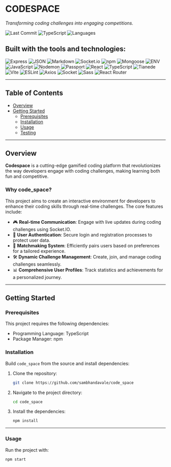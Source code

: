 # CODESPACE

*Transforming coding challenges into engaging competitions.*

![Last Commit](https://img.shields.io/github/last-commit/sambhandavale/code_space)
![TypeScript](https://img.shields.io/badge/typescript-72.6%25-blue)
![Languages](https://img.shields.io/github/languages/count/sambhandavale/code_space)

## Built with the tools and technologies:
![Express](https://img.shields.io/badge/-Express-black)
![JSON](https://img.shields.io/badge/-JSON-black)
![Markdown](https://img.shields.io/badge/-Markdown-black)
![Socket.io](https://img.shields.io/badge/-Socket.io-black)
![npm](https://img.shields.io/badge/-npm-red)
![Mongoose](https://img.shields.io/badge/-Mongoose-red)
![ENV](https://img.shields.io/badge/-ENV-yellow)
![JavaScript](https://img.shields.io/badge/-JavaScript-yellow)
![Nodemon](https://img.shields.io/badge/-Nodemon-green)
![Passport](https://img.shields.io/badge/-Passport-green)
![React](https://img.shields.io/badge/-React-cyan)
![TypeScript](https://img.shields.io/badge/-TypeScript-blue)
![Tianede](https://img.shields.io/badge/-tianede-blue)
![Vite](https://img.shields.io/badge/-Vite-purple)
![ESLint](https://img.shields.io/badge/-ESLint-purple)
![Axios](https://img.shields.io/badge/-Axios-pink)
![Socket](https://img.shields.io/badge/-Socket-purple)
![Sass](https://img.shields.io/badge/-Sass-pink)
![React Router](https://img.shields.io/badge/-React_Router-red)

---

## Table of Contents

- [Overview](#overview)
- [Getting Started](#getting-started)
  - [Prerequisites](#prerequisites)
  - [Installation](#installation)
  - [Usage](#usage)
  - [Testing](#testing)

---

## Overview

**Codespace** is a cutting-edge gamified coding platform that revolutionizes the way developers engage with coding challenges, making learning both fun and competitive.

### Why code_space?

This project aims to create an interactive environment for developers to enhance their coding skills through real-time challenges. The core features include:

- 🎮 **Real-time Communication**: Engage with live updates during coding challenges using Socket.IO.
- 🔐 **User Authentication**: Secure login and registration processes to protect user data.
- 🧠 **Matchmaking System**: Efficiently pairs users based on preferences for a tailored experience.
- 🛠 **Dynamic Challenge Management**: Create, join, and manage coding challenges seamlessly.
- 📊 **Comprehensive User Profiles**: Track statistics and achievements for a personalized journey.

---

## Getting Started

### Prerequisites

This project requires the following dependencies:

- Programming Language: TypeScript
- Package Manager: npm

### Installation

Build `code_space` from the source and install dependencies:

1. Clone the repository:
    ```bash
    git clone https://github.com/sambhandavale/code_space
    ```

2. Navigate to the project directory:
    ```bash
    cd code_space
    ```

3. Install the dependencies:
    ```bash
    npm install
    ```

---

### Usage

Run the project with:

```bash
npm start
